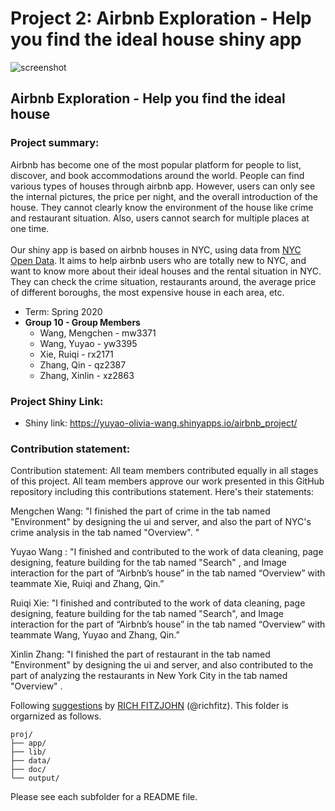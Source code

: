 # Project 2: Airbnb Exploration - Help you find the ideal house shiny app

![screenshot](doc/screenshot2.png)

## Airbnb Exploration - Help you find the ideal house


### Project summary:
Airbnb has become one of the most popular platform for people to list, discover, and book accommodations around the world. People can find various types of houses through airbnb app. However, users can only see the internal pictures, the price per night, and the overall introduction of the house. They cannot clearly know the environment of the house like crime and restaurant situation. Also, users cannot search for multiple places at one time. 
</br>
</br>Our shiny app is based on airbnb houses in NYC, using data from [NYC Open Data](https://opendata.cityofnewyork.us/). It aims to help airbnb users who are totally new to NYC, and want to know more about their ideal houses and the rental situation in NYC. They can check the crime situation, restaurants around, the average price of different boroughs, the most expensive house in each area, etc.

+ Term: Spring 2020
+ **Group 10 - Group Members**
	+ Wang, Mengchen - mw3371
	+ Wang, Yuyao - yw3395
	+ Xie, Ruiqi - rx2171
	+ Zhang, Qin - qz2387
	+ Zhang, Xinlin - xz2863


### Project Shiny Link:
+ Shiny link: https://yuyao-olivia-wang.shinyapps.io/airbnb_project/



### Contribution statement: 
Contribution statement: All team members contributed equally in all stages of this project. All team members approve our work presented in this GitHub repository including this contributions statement. Here's their statements:

Mengchen Wang: "I finished the part of crime in the tab named "Environment" by designing the ui and server, and also the part of NYC's crime analysis in the tab named "Overview". "

Yuyao Wang : "I finished and contributed to the work of data cleaning, page designing, feature building for the tab named "Search" , and Image interaction for the part of “Airbnb’s house” in the tab named “Overview” with teammate Xie, Ruiqi and Zhang, Qin.”

Ruiqi Xie: "I finished and contributed to the work of data cleaning, page designing,  feature building for the tab named "Search", and Image interaction for the part of “Airbnb’s house” in the tab named “Overview”  with teammate Wang, Yuyao and Zhang, Qin.”


Xinlin Zhang: "I finished the part of restaurant in the tab named "Environment" by designing the ui and server, and also contributed to the part of analyzing the restaurants in New York City in the tab named "Overview" .


Following [suggestions](http://nicercode.github.io/blog/2013-04-05-projects/) by [RICH FITZJOHN](http://nicercode.github.io/about/#Team) (@richfitz). This folder is orgarnized as follows.

```
proj/
├── app/
├── lib/
├── data/
├── doc/
└── output/
```

Please see each subfolder for a README file.


